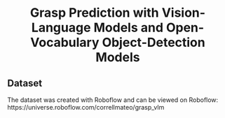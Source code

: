 <h1 align="center"><strong>Grasp Prediction with Vision-Language Models and Open-Vocabulary Object-Detection Models</strong></h1>
<h2 left="center">Dataset</h2>
<p left="center">
  The dataset was created with Roboflow and can be viewed on Roboflow:<br>
  https://universe.roboflow.com/correllmateo/grasp_vlm
</p>









